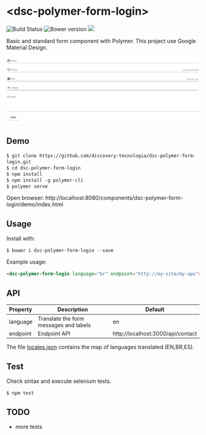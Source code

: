 # &#60;dsc-polymer-form-login&#62;

![Build Status](https://travis-ci.org/discovery-tecnologia/dsc-polymer-form-contact.svg?branch=master)
![Bower version](https://img.shields.io/bower/v/dsc-polymer-form-contact.svg)
![](https://img.shields.io/pypi/l/Django.svg)

Basic and standard form component with Polymer. This project use Google Material Design.

![demo](https://raw.githubusercontent.com/discovery-tecnologia/dsc-polymer-form-contact/master/docs/img/form.png)

## Demo

```
$ git clone https://github.com/discovery-tecnologia/dsc-polymer-form-login.git
$ cd dsc-polymer-form-login
$ npm install
$ npm install -g polymer-cli
$ polymer serve
```
Open browser: http://localhost:8080/components/dsc-polymer-form-login/demo/index.html

## Usage

Install with:

```
$ bower i dsc-polymer-form-login --save
```

Example usage:

```html
<dsc-polymer-form-login language="br" endpoint="http://my-site/my-api"></dsc-polymer-form-login>
```

## API

| Property       | Description                            | Default                           |
|:---------------|----------------------------------------|-----------------------------------|
| language       | Translate the form messages and labels | en                                |
| endpoint       | Endpoint API                           | http://localhost:3000/api/contact |

The file [locales.json](https://github.com/discovery-tecnologia/dsc-polymer-form-login/blob/master/locales.json) contains the map of languages translated (EN,BR,ES).

## Test

Check sintax and execute selenium tests.

```
$ npm test
```

## TODO

 * more tests
